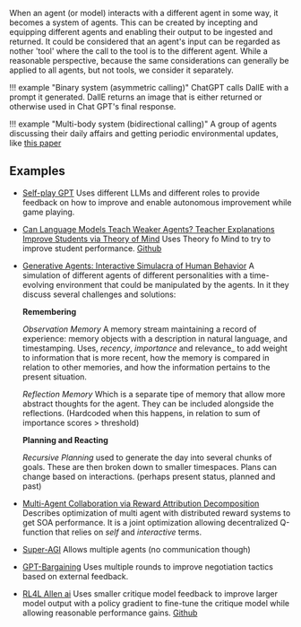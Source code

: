 When an agent (or model) interacts with a different agent in some way, it becomes a system of agents. This can be created by incepting and equipping different agents and enabling their output to be ingested and returned. It could be considered that an agent's input can be regarded as nother 'tool' where the call to the tool is to the different agent. While a reasonable perspective, because the same considerations can generally be applied to all agents, but not tools, we consider it separately. 

!!! example "Binary system (asymmetric calling)"
    ChatGPT calls DallE with a prompt it generated. DallE returns an image that is either returned or otherwise used in Chat GPT's final response.

!!! example "Multi-body system (bidirectional calling)"
    A group of agents discussing their daily affairs and getting periodic environmental updates, like [this paper](https://arxiv.org/pdf/2304.03442.pdf)

## Examples

- [Self-play GPT](https://arxiv.org/pdf/2305.10142.pdf) Uses different LLMs and different roles to provide feedback on how to improve and enable autonomous improvement while game playing. 

- [Can Language Models Teach Weaker Agents? Teacher Explanations Improve Students via Theory of Mind](https://arxiv.org/pdf/2306.09299.pdf) Uses Theory fo Mind to try to improve student performance. [Github](https://github.com/swarnaHub/ExplanationIntervention)

- [Generative Agents: Interactive Simulacra of Human Behavior](https://arxiv.org/pdf/2304.03442.pdf) A simulation of different agents of different personalities with a time-evolving environment that could be manipulated by the agents.   In it they discuss several challenges and solutions:

    **Remembering**
    
    _Observation Memory_ A memory stream maintaining a record of experience: memory objects with a description in natural language, and timestamping.
    Uses, _recency_, _importance_ and relevance_ to add weight to information that is more recent, how the memory is compared in relation to other memories, and how the information pertains to the present situation. 

    _Reflection Memory_ Which is a separate tipe of memory that allow more abstract thoughts for the agent. They can be included alongside the reflections. (Hardcoded when this happens, in relation to sum of importance scores > threshold)

    **Planning and Reacting**

    _Recursive Planning_ used to generate the day into several chunks of goals. These are then broken down to smaller timespaces. Plans can change based on interactions. (perhaps present status, planned and past) 


- [Multi-Agent Collaboration via Reward Attribution Decomposition](https://arxiv.org/abs/2010.08531)
    Describes optimization of multi agent with distributed reward systems to get SOA performance. It is a joint optimization allowing decentralized Q-function that relies on _self_ and _interactive_ terms. 


- [Super-AGI](https://github.com/TransformerOptimus/SuperAGI)  Allows multiple agents (no communication though)


- [GPT-Bargaining](https://github.com/FranxYao/GPT-Bargaining) Uses multiple rounds to improve negotiation tactics based on external feedback. 

- [RL4L Allen ai](https://arxiv.org/pdf/2305.08844.pdf) Uses smaller critique model feedback to improve larger model output with a policy gradient to fine-tune the critique model while allowing reasonable performance gains. [Github](https://github.com/allenai/RL4LMs)

